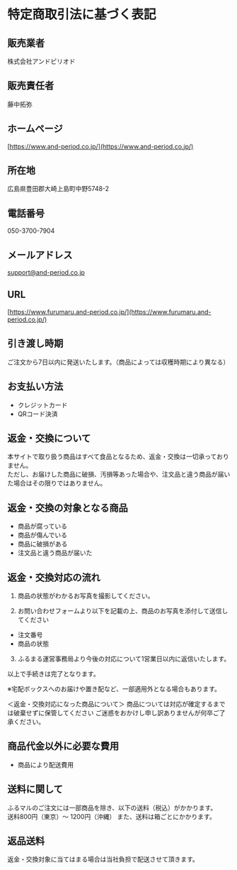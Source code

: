 # 特定商取引法に基づく表記

## 販売業者
株式会社アンドピリオド

## 販売責任者
藤中拓弥

## ホームページ

[https://www.and-period.co.jp/](https://www.and-period.co.jp/)

## 所在地
広島県豊田郡大崎上島町中野5748-2

## 電話番号
050-3700-7904

## メールアドレス
support@and-period.co.jp

## URL

[https://www.furumaru.and-period.co.jp/](https://www.furumaru.and-period.co.jp/)

## 引き渡し時期
ご注文から7日以内に発送いたします。（商品によっては収穫時期により異なる）

## お支払い方法
- クレジットカード
- QRコード決済

## 返金・交換について
本サイトで取り扱う商品はすべて食品となるため、返金・交換は一切承っておりません。  
ただし、お届けした商品に破損、汚損等あった場合や、注文品と違う商品が届いた場合はその限りではありません。

## 返金・交換の対象となる商品
- 商品が腐っている
- 商品が傷んでいる
- 商品に破損がある
- 注文品と違う商品が届いた

## 返金・交換対応の流れ
1. 商品の状態がわかるお写真を撮影してください。

2. お問い合わせフォームより以下を記載の上、商品のお写真を添付して送信してください
- 注文番号
- 商品の状態

3. ふるまる運営事務局より今後の対応について1営業日以内に返信いたします。

以上で手続きは完了となります。

※宅配ボックスへのお届けや置き配など、一部適用外となる場合もあります。

＜返金・交換対応になった商品について＞
商品については対応が確定するまでは破棄せずに保管してください
ご迷惑をおかけし申し訳ありませんが何卒ご了承ください。

## 商品代金以外に必要な費用
- 商品により配送費用

## 送料に関して
ふるマルのご注文には一部商品を除き、以下の送料（税込）がかかります。  
送料800円（東京）～ 1200円（沖縄）
また、送料は箱ごとにかかります。

## 返品送料
返金・交換対象に当てはまる場合は当社負担で配送させて頂きます。

